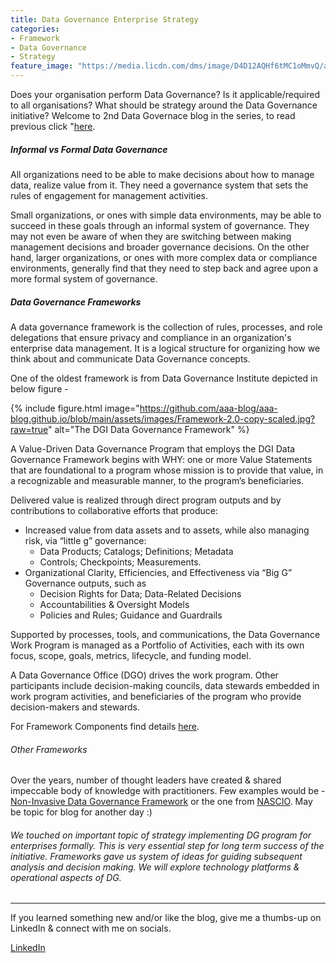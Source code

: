 ```yaml
---
title: Data Governance Enterprise Strategy
categories:
- Framework
- Data Governance
- Strategy
feature_image: "https://media.licdn.com/dms/image/D4D12AQHf6tMC1oMmvQ/article-cover_image-shrink_600_2000/0/1687750950623?e=2147483647&v=beta&t=n9Z5MCccmr6z5TRAizaqUKz26tnIBb9H1fbDRMAb8ow"
---
```


Does your organisation perform Data Governance? Is it applicable/required to all organisations? What should be strategy around the Data Governance initiative? Welcome to 2nd Data Governace blog in the series, to read previous click "[here](https://aaa-blog.github.io/intro/data%20governance/data/2024/06/18/dem-data-gov-p1/ "here").

<!-- more -->

##### Informal vs Formal Data Governance


All organizations need to be able to make decisions about how to manage data, realize value from it. They need a governance system that sets the rules of engagement for management activities.

Small organizations, or ones with simple data environments, may be able to succeed in these goals through an informal system of governance. They may not even be aware of when they are switching between making management decisions and broader governance decisions. On the other hand, larger organizations, or ones with more complex data or compliance environments, generally find that they need to step back and agree upon a more formal system of governance.


##### Data Governance Frameworks

A data governance framework is the collection of rules, processes, and role delegations that ensure privacy and compliance in an organization's enterprise data management. It is a logical structure for organizing how we think about and communicate Data Governance concepts.

One of the oldest framework is from Data Governance Institute depicted in below figure - 

{% include figure.html image="https://github.com/aaa-blog/aaa-blog.github.io/blob/main/assets/images/Framework-2.0-copy-scaled.jpg?raw=true" alt="The DGI Data Governance Framework" %}

A Value-Driven Data Governance Program that employs the DGI Data Governance Framework begins with WHY: one or more Value Statements that are foundational to a program whose mission is to provide that value, in a recognizable and measurable manner, to the program’s beneficiaries.

Delivered value is realized through direct program outputs and by contributions to collaborative efforts that produce:

* Increased value from data assets and to assets, while also managing risk, via “little g” governance:
    * Data Products; Catalogs; Definitions; Metadata
    * Controls; Checkpoints; Measurements.
* Organizational Clarity, Efficiencies, and Effectiveness via “Big G” Governance outputs, such as
    * Decision Rights for Data; Data-Related Decisions
    * Accountabilities & Oversight Models
    * Policies and Rules; Guidance and Guardrails

Supported by processes, tools, and communications, the Data Governance Work Program is managed as a Portfolio of Activities, each with its own focus, scope, goals, metrics, lifecycle, and funding model.

A Data Governance Office (DGO) drives the work program. Other participants include decision-making councils, data stewards embedded in work program activities, and beneficiaries of the program who provide decision-makers and stewards.

For Framework Components find details [here](https://datagovernance.com/the-dgi-data-governance-framework/dgi-data-governance-framework-components/ "here"). 


<!-- more -->

###### Other Frameworks

Over the years, number of thought leaders have created & shared impeccable body of knowledge with practitioners. Few examples would be - [Non-Invasive Data Governance Framework](https://datagovernance.com/the-dgi-data-governance-framework/dgi-data-governance-framework-components/ "Non-Invasive Data Governance Framework") or the one from [NASCIO](https://datagovernance.com/the-dgi-data-governance-framework/dgi-data-governance-framework-components/ "NASCIO"). May be topic for blog for another day :)

###### We touched on important topic of strategy implementing DG program for enterprises formally. This is very essential step for long term success of the initiative. Frameworks gave us system of ideas for guiding subsequent analysis and decision making. We will explore technology platforms & operational aspects of DG.
________________________________________________________________________________________________________________________________


If you learned something new and/or like the blog, give me a thumbs-up on LinkedIn & connect with me on socials.

[LinkedIn](https://www.linkedin.com/in/thakkarrahul01 "Rahul Thakkar")